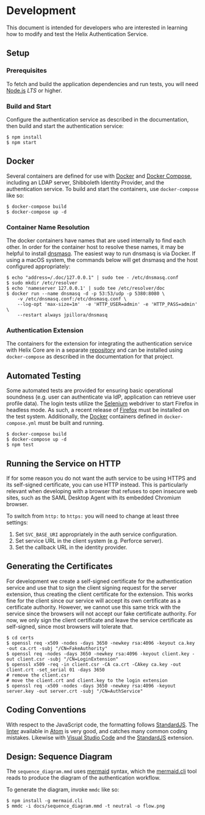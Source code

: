 # Development

This document is intended for developers who are interested in learning how
to modify and test the Helix Authentication Service.

## Setup

### Prerequisites

To fetch and build the application dependencies and run tests, you will need
[Node.js](http://nodejs.org) *LTS* or higher.

### Build and Start

Configure the authentication service as described in the documentation, then
build and start the authentication service:

```shell
$ npm install
$ npm start
```

## Docker

Several containers are defined for use with [Docker](https://www.docker.com) and
[Docker Compose](https://docs.docker.com/compose/), including an LDAP server,
Shibboleth Identity Provider, and the authentication service. To build and start
the containers, use `docker-compose` like so:

```shell
$ docker-compose build
$ docker-compose up -d
```

### Container Name Resolution

The docker containers have names that are used internally to find each other. In
order for the container host to resolve these names, it may be helpful to
install [dnsmasq](http://www.thekelleys.org.uk/dnsmasq/doc.html). The easiest
way to run dnsmasq is via Docker. If using a macOS system, the commands below
will get dnsmasq and the host configured appropriately:

```shell
$ echo "address=/.doc/127.0.0.1" | sudo tee - /etc/dnsmasq.conf
$ sudo mkdir /etc/resolver
$ echo 'nameserver 127.0.0.1' | sudo tee /etc/resolver/doc
$ docker run --name dnsmasq -d -p 53:53/udp -p 5380:8080 \
    -v /etc/dnsmasq.conf:/etc/dnsmasq.conf \
    --log-opt 'max-size=1m'  -e 'HTTP_USER=admin' -e 'HTTP_PASS=admin' \
    --restart always jpillora/dnsmasq
```

### Authentication Extension

The containers for the extension for integrating the authentication service with
Helix Core are in a separate
[repository](https://github.com/perforce/helix-authentication-extension) and can
be installed using `docker-compose` as described in the documentation for that
project.

## Automated Testing

Some automated tests are provided for ensuring basic operational soundness (e.g.
user can authenticate via IdP, application can retrieve user profile data). The
login tests utilize the [Selenium](https://www.selenium.dev) webdriver to start
Firefox in headless mode. As such, a recent release of
[Firefox](https://www.mozilla.org/en-US/firefox/) must be installed on the test
system. Additionally, the [Docker](#docker) containers defined in
`docker-compose.yml` must be built and running.

```shell
$ docker-compose build
$ docker-compose up -d
$ npm test
```

## Running the Service on HTTP

If for some reason you do not want the auth service to be using HTTPS and its
self-signed certificate, you can use HTTP instead. This is particularly relevant
when developing with a browser that refuses to open insecure web sites, such as
the SAML Desktop Agent with its embedded Chromium browser.

To switch from `http:` to `https:` you will need to change at least three settings:

1. Set `SVC_BASE_URI` appropriately in the auth service configuration.
1. Set service URL in the client system (e.g. Perforce server).
1. Set the callback URL in the identity provider.

## Generating the Certificates

For development we create a self-signed certificate for the authentication
service and use that to sign the client signing request for the server
extension, thus creating the client certificate for the extension. This works
fine for the client since our service will accept its own certificate as a
certificate authority. However, we cannot use this same trick with the service
since the browsers will not accept our fake certificate authority. For now, we
only sign the client certificate and leave the service certificate as
self-signed, since most browsers will tolerate that.

```shell
$ cd certs
$ openssl req -x509 -nodes -days 3650 -newkey rsa:4096 -keyout ca.key -out ca.crt -subj "/CN=FakeAuthority"
$ openssl req -nodes -days 3650 -newkey rsa:4096 -keyout client.key -out client.csr -subj "/CN=LoginExtension"
$ openssl x509 -req -in client.csr -CA ca.crt -CAkey ca.key -out client.crt -set_serial 01 -days 3650
# remove the client.csr
# move the client.crt and client.key to the login extension
$ openssl req -x509 -nodes -days 3650 -newkey rsa:4096 -keyout server.key -out server.crt -subj "/CN=AuthService"
```

## Coding Conventions

With respect to the JavaScript code, the formatting follows
[StandardJS](https://standardjs.com). The
[linter](https://atom.io/packages/linter-js-standard) available in
[Atom](https://atom.io) is very good, and catches many common coding mistakes.
Likewise with [Visual Studio Code](https://code.visualstudio.com) and the
[StandardJS](https://github.com/standard/vscode-standardjs) extension.

## Design: Sequence Diagram

The `sequence_diagram.mmd` uses [mermaid](https://mermaidjs.github.io) syntax,
which the [mermaid.cli](https://github.com/mermaidjs/mermaid.cli) tool reads to
produce the diagram of the authentication workflow.

To generate the diagram, invoke `mmdc` like so:

```shell
$ npm install -g mermaid.cli
$ mmdc -i docs/sequence_diagram.mmd -t neutral -o flow.png
```
